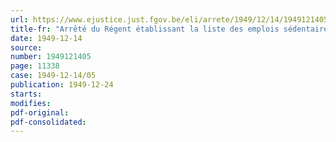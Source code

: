 ```yaml
---
url: https://www.ejustice.just.fgov.be/eli/arrete/1949/12/14/1949121405/justel
title-fr: "Arrêté du Régent établissant la liste des emplois sédentaires de l'armée, prévue à l'article 3 de l'arrêté du Régent du 27 mai 1949"
date: 1949-12-14
source:
number: 1949121405
page: 11338
case: 1949-12-14/05
publication: 1949-12-24
starts:
modifies:
pdf-original:
pdf-consolidated:
---
```


